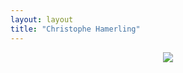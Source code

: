 ```yaml
---
layout: layout
title: "Christophe Hamerling"
---
```


<p align="center">
<img src="http://dl.dropbox.com/u/73785/chdotcom/ow2.jpg"/>
</p>

<!--
<div id="featured"> 
		<img src="http://dl.dropbox.com/u/73785/chdotcom/ow2.jpg" data-caption="#ow2" />
		<img src="http://dl.dropbox.com/u/73785/chdotcom/flickr.png" data-caption="#photo" />
</div>

<span class="orbit-caption" id="ow2"><strong>Software Developer</strong>, <a href="http://ow2.org">#ow2</a>&nbsp;<a href="http://petals.ow2.org">#petals</a>&nbsp;</span>
<span class="orbit-caption" id="photo"><a href="http://flickr.com/photos/hamerling">#photos</a></span>
-->